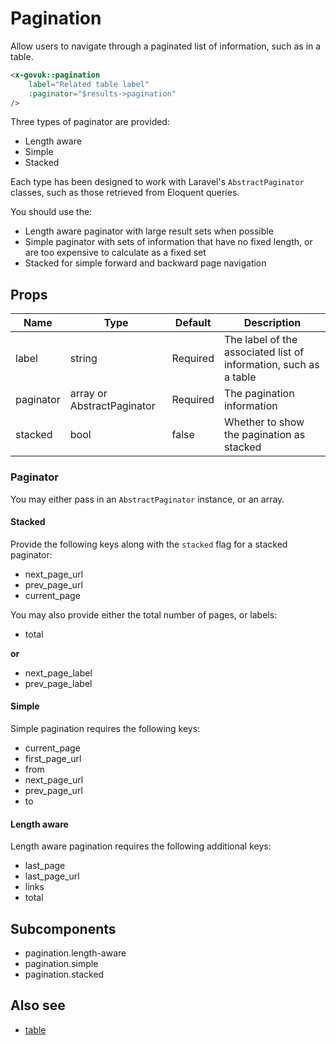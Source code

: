 # Pagination

Allow users to navigate through a paginated list of information, such as in a table.

```html
<x-govuk::pagination
    label="Related table label"
    :paginator="$results->pagination"
/>
```

Three types of paginator are provided:

* Length aware
* Simple
* Stacked

Each type has been designed to work with Laravel's `AbstractPaginator` classes, such as those retrieved from Eloquent queries.

You should use the:

* Length aware paginator with large result sets when possible
* Simple paginator with sets of information that have no fixed length, or are too expensive to calculate as a fixed set
* Stacked for simple forward and backward page navigation

## Props

| Name      | Type                       | Default  | Description                                                      |
|-----------|----------------------------|----------|------------------------------------------------------------------|
| label     | string                     | Required | The label of the associated list of information, such as a table |
| paginator | array or AbstractPaginator | Required | The pagination information                                       |
| stacked   | bool                       | false    | Whether to show the pagination as stacked                        |

### Paginator

You may either pass in an `AbstractPaginator` instance, or an array.

#### Stacked
Provide the following keys along with the `stacked` flag for a stacked paginator:

* next_page_url
* prev_page_url
* current_page

You may also provide either the total number of pages, or labels:

* total

**or**

* next_page_label
* prev_page_label

#### Simple
Simple pagination requires the following keys:

* current_page
* first_page_url
* from
* next_page_url
* prev_page_url
* to

#### Length aware
Length aware pagination requires the following additional keys:

* last_page
* last_page_url
* links
* total

## Subcomponents

* pagination.length-aware
* pagination.simple
* pagination.stacked

## Also see

* [table](table.md)
